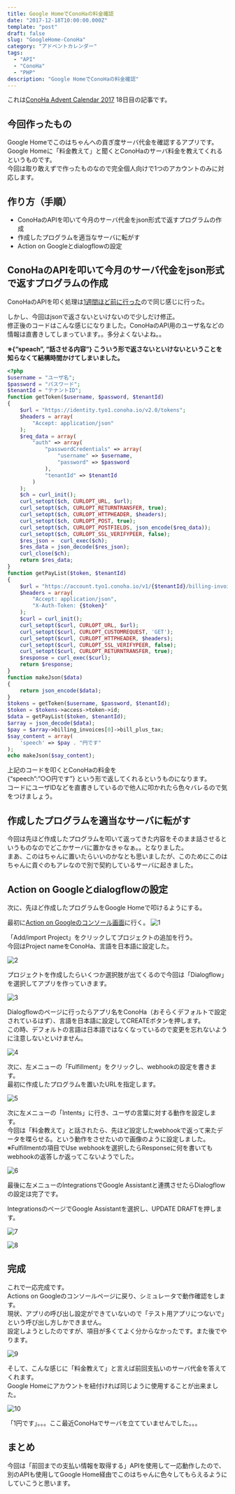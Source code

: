 ```yaml
---
title: Google HomeでConoHaの料金確認
date: "2017-12-18T10:00:00.000Z"
template: "post"
draft: false
slug: "GoogleHome-ConoHa"
category: "アドベントカレンダー"
tags:
  - "API"
  - "ConoHa"
  - "PHP"
description: "Google HomeでConoHaの料金確認"
---
```


これは[ConoHa Advent Calendar 2017](https://qiita.com/advent-calendar/2017/conoha) 18日目の記事です。
## 今回作ったもの
Google Homeでこのはちゃんへの貢ぎ度サーバ代金を確認するアプリです。  
Google Homeに「料金教えて」と聞くとConoHaのサーバ料金を教えてくれるというものです。  
今回は取り敢えずで作ったものなので完全個人向けで1つのアカウントのみに対応します。

## 作り方（手順）
- ConoHaのAPIを叩いて今月のサーバ代金をjson形式で返すプログラムの作成
- 作成したプログラムを適当なサーバに転がす
- Action on Googleとdialogflowの設定

## ConoHaのAPIを叩いて今月のサーバ代金をjson形式で返すプログラムの作成
ConoHaのAPIを叩く処理は[1週間ほど前に行った](/posts/ConoHaのAPIに触れてみた)ので同じ感じに行った。  

しかし、今回はjsonで返さないといけないので少しだけ修正。  
修正後のコードはこんな感じになりました。ConoHaのAPI用のユーザ名などの情報は直書きしてしまっています。。多分よくないよね。。

**※{“speach”, “話させる内容”} こういう形で返さないといけないということを知らなくて結構時間かけてしまいました。**

```php
<?php
$username = "ユーザ名";
$password = "パスワード";
$tenantId = "テナントID";
function getToken($username, $password, $tenantId)
{
	$url = "https://identity.tyo1.conoha.io/v2.0/tokens";
	$headers = array(
		"Accept: application/json"
	);
	$req_data = array(
		"auth" => array(
			"passwordCredentials" => array(
				"username" => $username,
				"password" => $password
			),
			"tenantId" => $tenantId
		)
	);
	$ch = curl_init();
    curl_setopt($ch, CURLOPT_URL, $url);
    curl_setopt($ch, CURLOPT_RETURNTRANSFER, true);
    curl_setopt($ch, CURLOPT_HTTPHEADER, $headers);
    curl_setopt($ch, CURLOPT_POST, true);
    curl_setopt($ch, CURLOPT_POSTFIELDS, json_encode($req_data));
    curl_setopt($ch, CURLOPT_SSL_VERIFYPEER, false);
    $res_json =  curl_exec($ch);
    $res_data = json_decode($res_json);
    curl_close($ch);
    return $res_data;
}
function getPayList($token, $tenantId)
{
    $url = "https://account.tyo1.conoha.io/v1/{$tenantId}/billing-invoices?limit=3";
    $headers = array(
        "Accept: application/json",
        "X-Auth-Token: {$token}"
    );
    $curl = curl_init();
    curl_setopt($curl, CURLOPT_URL, $url);
    curl_setopt($curl, CURLOPT_CUSTOMREQUEST, 'GET');
    curl_setopt($curl, CURLOPT_HTTPHEADER, $headers);
    curl_setopt($curl, CURLOPT_SSL_VERIFYPEER, false);
    curl_setopt($curl, CURLOPT_RETURNTRANSFER, true);
    $response = curl_exec($curl);
    return $response;
}
function makeJson($data)
{
	return json_encode($data);
}
$tokens = getToken($username, $password, $tenantId);
$token = $tokens->access->token->id;
$data = getPayList($token, $tenantId);
$array = json_decode($data);
$pay = $array->billing_invoices[0]->bill_plus_tax;
$say_content = array(
	'speech' => $pay . "円です"
);
echo makeJson($say_content);
```

上記のコードを叩くとConoHaの料金を  
{“speech”:”○○円です”} という形で返してくれるというものになります。  
コードにユーザIDなどを直書きしているので他人に叩かれたら色々バレるので気をつけましょう。

## 作成したプログラムを適当なサーバに転がす
今回は先ほど作成したプログラムを叩いて返ってきた内容をそのまま話させるというものなのでどこかサーバに置かなきゃなぁ。。となりました。  
まあ、このはちゃんに置いたらいいのかなとも思いましたが、このためにこのはちゃんに貢ぐのもアレなので別で契約しているサーバに起きました。

## Action on Googleとdialogflowの設定
次に、先ほど作成したプログラムをGoogle Homeで叩けるようにする。  

最初に[Action on Googleのコンソール画面](https://console.actions.google.com/)に行く。
![1](/media/GoogleHome-ConoHa/conoha-advent1.png)

「Add/import Project」をクリックしてプロジェクトの追加を行う。  
今回はProject nameをConoHa、言語を日本語に設定した。

![2](/media/GoogleHome-ConoHa/conoha-advent2.png)

プロジェクトを作成したらいくつか選択肢が出てくるので今回は「Dialogflow」を選択してアプリを作っていきます。

![3](/media/GoogleHome-ConoHa/conoha-advent3.png)

Dialogflowのページに行ったらアプリ名をConoHa（おそらくデフォルトで設定されているはず）、言語を日本語に設定してCREATEボタンを押します。  
この時、デフォルトの言語は日本語ではなくなっているので変更を忘れないように注意しないといけません。

![4](/media/GoogleHome-ConoHa/conoha-advent4.png)

次に、左メニューの「Fulfillment」をクリックし、webhookの設定を書きます。  
最初に作成したプログラムを置いたURLを指定します。

![5](/media/GoogleHome-ConoHa/conoha-advent6.png)

次に左メニューの「Intents」に行き、ユーザの言葉に対する動作を設定します。  
今回は「料金教えて」と話されたら、先ほど設定したwebhookで返って来たデータを喋らせる。という動作をさせたいので画像のように設定しました。  
※Fulfillmentの項目でUse webhookを選択したらResponseに何を書いてもwebhookの返答しか返ってこないようでした。

![6](/media/GoogleHome-ConoHa/conoha-advent7.png)

最後に左メニューのIntegrationsでGoogle Assistantと連携させたらDialogflowの設定は完了です。  

IntegrationsのページでGoogle Assistantを選択し、UPDATE DRAFTを押します。

![7](/media/GoogleHome-ConoHa/conoha-advent8.png)

![8](/media/GoogleHome-ConoHa/conoha-advent9.png)

## 完成
これで一応完成です。  
Actions on Googleのコンソールページに戻り、シミュレータで動作確認をします。  
現状、アプリの呼び出し設定ができていないので「テスト用アプリにつないで」という呼び出し方しかできません。  
設定しようとしたのですが、項目が多くてよく分からなかったです。また後でやります。

![9](/media/GoogleHome-ConoHa/conoha-advent12.png)

そして、こんな感じに「料金教えて」と言えば前回支払いのサーバ代金を答えてくれます。  
Google Homeにアカウントを紐付ければ同じように使用することが出来ました。

![10](/media/GoogleHome-ConoHa/conoha-advent13.png)

「1円です」。。。ここ最近ConoHaでサーバを立てていませんでした。。。

## まとめ
今回は「前回までの支払い情報を取得する」APIを使用して一応動作したので、別のAPIも使用してGoogle Home経由でこのはちゃんに色々してもらえるようにしていこうと思います。
